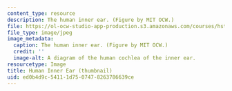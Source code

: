 ```yaml
---
content_type: resource
description: The human inner ear. (Figure by MIT OCW.)
file: https://ol-ocw-studio-app-production.s3.amazonaws.com/courses/hst-720-physiology-of-the-ear-fall-2004/ed0b4d9c54111d7507478263786639ce_hst-720f04-th.jpg
file_type: image/jpeg
image_metadata:
  caption: The human inner ear. (Figure by MIT OCW.)
  credit: ''
  image-alt: A diagram of the human cochlea of the inner ear.
resourcetype: Image
title: Human Inner Ear (thumbnail)
uid: ed0b4d9c-5411-1d75-0747-8263786639ce
---
```

